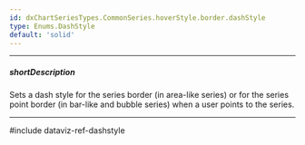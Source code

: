```yaml
---
id: dxChartSeriesTypes.CommonSeries.hoverStyle.border.dashStyle
type: Enums.DashStyle
default: 'solid'
---
```

---
##### shortDescription
Sets a dash style for the series border (in area-like series) or for the series point border (in bar-like and bubble series) when a user points to the series.

---
#include dataviz-ref-dashstyle
